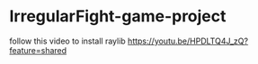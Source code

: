 # IrregularFight-game-project

follow this video to install raylib
https://youtu.be/HPDLTQ4J_zQ?feature=shared
